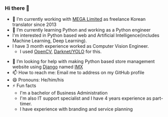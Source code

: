 ### Hi there 👋

<!--
**Fradhyle/Fradhyle** is a ✨ _special_ ✨ repository because its `README.md` (this file) appears on your GitHub profile.

Here are some ideas to get you started:
-->
- 🔭 I’m currently working with [MEGA Limited](https://github.com/meganz) as freelance Korean translator since 2013
- 🌱 I’m currently learning Python and working as a Python engineer
- I'm interested in Python based web and Artificial Intelligence(includes Machine Learning, Deep Learning).
- I have 3 month experience worked as Computer Vision Engineer.
    - I used [OpenCV](https://github.com/opencv/opencv), [Darknet/YOLO](https://github.com/pjreddie/darknet) for this.
<!--
- 👯 I’m looking to collaborate on ...
- 🤔 I’m looking for help with ...
- 💬 Ask me about ...
-->
- 🤔 I’m looking for help with making Python based store management website using [Django](https://github.com/django/django) named [IMX](https://github.com/Fradhyle/IMX)
- 📫 How to reach me: Email me to address on my GitHub profile
- 😄 Pronouns: He/him/his
- ⚡ Fun facts
    - I'm a bachelor of Business Administration
    - I'm also IT support specialist and I have 4 years experience as part-timer.
    - I have experience with branding and service planning
